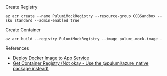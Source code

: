 Create Registry

```
az acr create --name PulumiMockRegistry --resource-group CCBSandbox --sku standard --admin-enabled true
```

Create Container

```
az acr build --registry PulumiMockRegistry --image pulumi-mock-image .
```

References

- [Deploy Docker Image to App Service](https://github.com/pulumi/examples/blob/master/azure-ts-appservice-docker/index.ts)
- [Get Container Registry (Not okay - Use the @pulumi/azure_native package instead)](https://www.pulumi.com/docs/reference/pkg/azure/containerservice/getregistry/)
